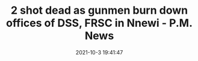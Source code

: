 ---
"title": "2 shot dead as gunmen burn down offices of DSS, FRSC in Nnewi - P.M. News"
"date": "2021-10-3 19:41:47"
"feed_name": "GOOGLENEWSINDUSTRIAL"
"feed_website": "https://news.google.com/search?q=industrial%2Bincident&hl=en-US&gl=US&ceid=US:en"
"feed_rss": "https://news.google.com/rss/search?q=industrial%2Bincident&hl=en-US&gl=US&ceid=US:en"
"link": "https://pmnewsnigeria.com/2021/10/03/2-shot-dead-as-gunmen-burn-down-offices-of-dss-frsc-in-nnewi/"
"source": "{'href': 'https://pmnewsnigeria.com', 'title': 'P.M. News'}"
"file": "_posts/2021-1-1-91e9480e7bb566e8c1dcb40a74a56a43ed464436.md"
"accident": "1"
"drilling": "0"
"dead": "2"
"injured": "0"
"arrested": "0"
"place": "nnewi"
"where": "construction site"
"causes": "gunmen"
"place_uri": "http://en.wikipedia.org/wiki/Nnewi"
---
